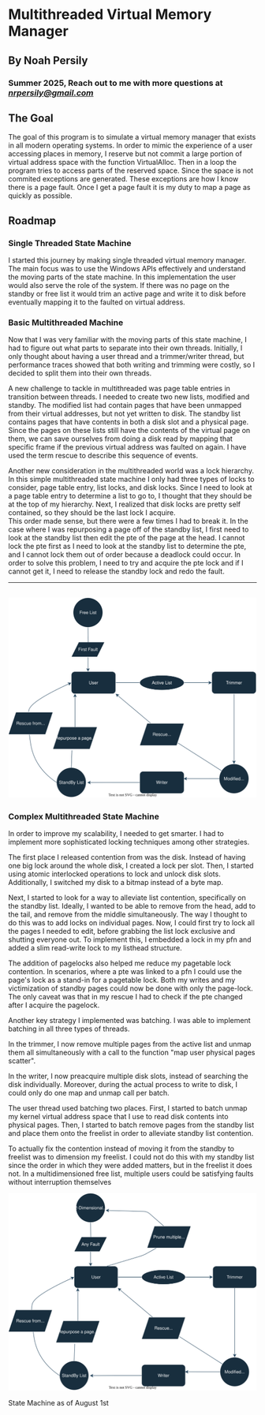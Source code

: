 # Multithreaded Virtual Memory Manager

## By Noah Persily
### Summer 2025, Reach out to me with more questions at *nrpersily@gmail.com*



## The Goal



The goal of this program is to simulate a virtual memory manager that exists in all modern operating systems. 
In order to mimic the experience of a user accessing places in memory, I reserve but not commit a large portion of virtual address space with the function VirtualAlloc.
Then in a loop the program tries to access parts of the reserved space. Since the space is not commited exceptions are generated. These exceptions are how I know there is a page fault. Once I get a page fault it is my duty to map a page as quickly as possible. 


## Roadmap

### Single Threaded State Machine

I started this journey by making single threaded virtual memory manager. The main focus was to use the Windows APIs effectively and understand the moving parts of the state machine. In this implementation the user would also serve the role of the system. If there was no page on the standby or free list it would trim an active page and write it to disk before eventually mapping it to the faulted on virtual address.

### Basic Multithreaded Machine 

Now that I was very familiar with the moving parts of this state machine, I had to figure out what parts to separate into their own threads.
Initially, I only thought about having a user thread and a trimmer/writer thread, but performance traces showed that both writing and trimming were costly, so I decided to split them into their own threads.

A new challenge to tackle in multithreaded was page table entries in transition between threads. I needed to create two new lists, modified and standby. The modified list had contain pages that have been unmapped from their virtual addresses, but not yet written to disk. The standby list contains pages that have contents in both a disk slot and a physical page.
Since the pages on these lists still have the contents of the virtual page on them, we can save ourselves from doing a disk read by mapping that specific frame if the previous virtual address was faulted on again. I have used the term rescue to describe this sequence of events. 

Another new consideration in the multithreaded world was a lock hierarchy. In this simple multithreaded state machine I only had three types of locks to consider, page table entry, list locks, and disk locks. 
Since I need to look at a page table entry to determine a list to go to, I thought that they should be at the top of my hierarchy. 
Next, I realized that disk locks are pretty self contained, so they should be the last lock I acquire.  
This order made sense, but there were a few times I had to break it. In the case where I was repurposing a page off of the standby list, I first need to look at the standby list then edit the pte of the page at the head.
I cannot lock the pte first as I need to look at the standby list to determine the pte, and I cannot lock them out of order because a deadlock could occur. In order to solve this problem, I need to try and acquire the pte lock and if I cannot get it, I need to release the standby lock and redo the fault. 

---

![diagram 1](images/figure1vector.svg)
---

### Complex Multithreaded State Machine

In order to improve my scalability, I needed to get smarter. I had to implement more sophisticated locking techniques among other strategies.

The first place I released contention from was the disk. Instead of having one big lock around the whole disk, I created a lock per slot. Then, I started using atomic interlocked operations to lock and unlock disk slots. Additionally, I switched my disk to a bitmap instead of a byte map. 

Next, I started to look for a way to alleviate list contention, specifically on the standby list. Ideally, I wanted to be able to remove from the head, add to the tail, and remove from the middle simultaneously. 
The way I thought to do this was to add locks on individual pages. Now, I could first try to lock all the pages I needed to edit, before grabbing the list lock exclusive and shutting everyone out. To implement this, I embedded a lock in my pfn and added a slim read-write lock to my listhead structure. 

The addition of pagelocks also helped me reduce my pagetable lock contention. In scenarios, where a pte was linked to a pfn I could use the page's lock as a stand-in for a pagetable lock. 
Both my writes and my victimization of standby pages could now be done with only the page-lock. The only caveat was that in my rescue I had to check if the pte changed after I acquire the pagelock.

Another key strategy I implemented was batching. I was able to implement batching in all three types of threads.

In the trimmer, I now remove multiple pages from the active list and unmap them all simultaneously with a call to the function "map user physical pages scatter". 

In the writer, I now preacquire multiple disk slots, instead of searching the disk individually. Moreover, during the actual process to write to disk, I could only do one map and unmap call per batch.

The user thread used batching two places. First, I started to batch unmap my kernel virtual address space that I use to read disk contents into physical pages. Then, I started to batch remove pages from the standby list and place them onto the freelist in order to alleviate standby list contention.

To actually fix the contention instead of moving it from the standby to freelist was to dimension my freelist. I could not do this with my standby list since the order in which they were added matters, but in the freelist it does not. In a multidimensioned free list, multiple users could be satisfying faults without interruption themselves


![diagram 2](images/figure2vector.svg)

State Machine as of August 1st





